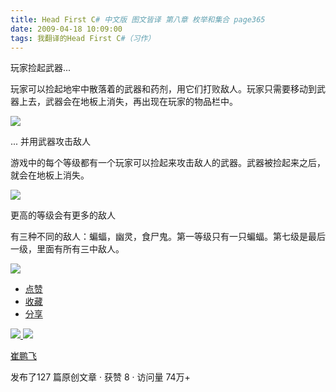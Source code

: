```yaml
---
title: Head First C# 中文版 图文皆译 第八章 枚举和集合 page365
date: 2009-04-18 10:09:00
tags: 我翻译的Head First C#（习作）
---
```

玩家捡起武器...

  

玩家可以捡起地牢中散落着的武器和药剂，用它们打败敌人。玩家只需要移动到武器上去，武器会在地板上消失，再出现在玩家的物品栏中。

  

![](https://p-blog.csdn.net/images/p_blog_csdn_net/cuipengfei1/EntryImages/20090418/2009-04-18_09-31-00.jpg)

...  并用武器攻击敌人

  

游戏中的每个等级都有一个玩家可以捡起来攻击敌人的武器。武器被捡起来之后，就会在地板上消失。

  

![](https://p-blog.csdn.net/images/p_blog_csdn_net/cuipengfei1/EntryImages/20090418/2009-04-18_09-36-24.jpg)

更高的等级会有更多的敌人

  

有三种不同的敌人：蝙蝠，幽灵，食尸鬼。第一等级只有一只蝙蝠。第七级是最后一级，里面有所有三中敌人。

  

![](https://p-blog.csdn.net/images/p_blog_csdn_net/cuipengfei1/EntryImages/20090418/2009-04-18_09-41-19.jpg)

  * [ 点赞  ](javascript:;)
  * [ 收藏  ](javascript:;)
  * [ 分享 ](javascript:;)

[ ![](https://profile.csdnimg.cn/5/2/5/3_cuipengfei1)
![](https://g.csdnimg.cn/static/user-reg-year/1x/11.png)
](https://blog.csdn.net/cuipengfei1)

[ 崔鹏飞 ](https://blog.csdn.net/cuipengfei1)

发布了127 篇原创文章  ·  获赞 8  ·  访问量 74万+

